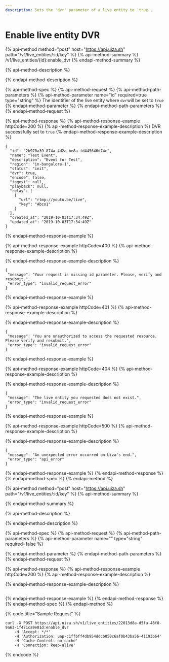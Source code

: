 ```yaml
---
description: Sets the 'dvr' parameter of a live entity to 'true'.
---
```


# Enable live entity DVR

{% api-method method="post" host="https://api.uiza.sh" path="/v1/live\_entities/:id/key" %}
{% api-method-summary %}
/v1/live\_entities/{id}:enable\_dvr
{% endapi-method-summary %}

{% api-method-description %}

{% endapi-method-description %}

{% api-method-spec %}
{% api-method-request %}
{% api-method-path-parameters %}
{% api-method-parameter name="id" required=true type="string" %}
The identifier of the live entity where `dvr`will be set to `true`
{% endapi-method-parameter %}
{% endapi-method-path-parameters %}
{% endapi-method-request %}

{% api-method-response %}
{% api-method-response-example httpCode=200 %}
{% api-method-response-example-description %}
DVR successfully set to `true`
{% endapi-method-response-example-description %}

```
{
  "id": "2b970a39-874a-4d2a-be8a-fd445646d74c",
  "name": "Test Event",
  "description": "Event for Test",
  "region": "in-bangalore-1",
  "status": "init",
  "dvr": true,
  "encode": false,
  "ingest": null,
  "playback": null,
  "relay": [
    {
      "url": "rtmp://youtu.be/live",
      "key": "Abco1"
    }
  ],
  "created_at": "2019-10-03T17:34:49Z",
  "updated_at": "2019-10-03T17:34:49Z"
}

```
{% endapi-method-response-example %}

{% api-method-response-example httpCode=400 %}
{% api-method-response-example-description %}

{% endapi-method-response-example-description %}

```
{
 "message": "Your request is missing id parameter. Please, verify and resubmit.",
 "error_type": "invalid_request_error"
}
```
{% endapi-method-response-example %}

{% api-method-response-example httpCode=401 %}
{% api-method-response-example-description %}

{% endapi-method-response-example-description %}

```
{
 "message": "You are unauthorized to access the requested resource. Please verify and resubmit.",
 "error_type": "invalid_request_error"
}
```
{% endapi-method-response-example %}

{% api-method-response-example httpCode=404 %}
{% api-method-response-example-description %}

{% endapi-method-response-example-description %}

```
{
 "message": "The live entity you requested does not exist.",
 "error_type": "invalid_request_error"
}
```
{% endapi-method-response-example %}

{% api-method-response-example httpCode=500 %}
{% api-method-response-example-description %}

{% endapi-method-response-example-description %}

```
{
 "message": "An unexpected error occurred on Uiza's end.",
 "error_type": "api_error"
}
```
{% endapi-method-response-example %}
{% endapi-method-response %}
{% endapi-method-spec %}
{% endapi-method %}

{% api-method method="post" host="https://api.uiza.sh" path="/v1/live\_entities/:id/key" %}
{% api-method-summary %}

{% endapi-method-summary %}

{% api-method-description %}

{% endapi-method-description %}

{% api-method-spec %}
{% api-method-request %}
{% api-method-path-parameters %}
{% api-method-parameter name="" type="string" required=false %}

{% endapi-method-parameter %}
{% endapi-method-path-parameters %}
{% endapi-method-request %}

{% api-method-response %}
{% api-method-response-example httpCode=200 %}
{% api-method-response-example-description %}

{% endapi-method-response-example-description %}

```

```
{% endapi-method-response-example %}
{% endapi-method-response %}
{% endapi-method-spec %}
{% endapi-method %}

{% code title="Sample Request" %}
```text
curl -X POST https://api.uiza.sh/v1/live_entities/22013d8a-d5fa-48f0-9a63-1f471ca9e81d:enable_dvr 
    -H 'Accept: */*' 
    -H 'Authorization: uap-c1ffbff4db954ddcb050c6af0b43ba56-41193b64' 
    -H 'Cache-Control: no-cache' 
    -H 'Connection: keep-alive'

```
{% endcode %}

